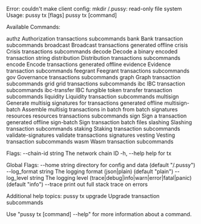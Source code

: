 Error: couldn't make client config: mkdir /.pussy: read-only file system
Usage:
  pussy tx [flags]
  pussy tx [command]

Available Commands:
                      
  authz               Authorization transactions subcommands
  bank                Bank transaction subcommands
  broadcast           Broadcast transactions generated offline
  crisis              Crisis transactions subcommands
  decode              Decode a binary encoded transaction string
  distribution        Distribution transactions subcommands
  encode              Encode transactions generated offline
  evidence            Evidence transaction subcommands
  feegrant            Feegrant transactions subcommands
  gov                 Governance transactions subcommands
  graph               Graph transaction subcommands
  grid                grid transactions subcommands
  ibc                 IBC transaction subcommands
  ibc-transfer        IBC fungible token transfer transaction subcommands
  liquidity           Liquidity transaction subcommands
  multisign           Generate multisig signatures for transactions generated offline
  multisign-batch     Assemble multisig transactions in batch from batch signatures
  resources           resources transactions subcommands
  sign                Sign a transaction generated offline
  sign-batch          Sign transaction batch files
  slashing            Slashing transaction subcommands
  staking             Staking transaction subcommands
  validate-signatures validate transactions signatures
  vesting             Vesting transaction subcommands
  wasm                Wasm transaction subcommands

Flags:
      --chain-id string   The network chain ID
  -h, --help              help for tx

Global Flags:
      --home string         directory for config and data (default "/.pussy")
      --log_format string   The logging format (json|plain) (default "plain")
      --log_level string    The logging level (trace|debug|info|warn|error|fatal|panic) (default "info")
      --trace               print out full stack trace on errors

Additional help topics:
  pussy tx upgrade       Upgrade transaction subcommands

Use "pussy tx [command] --help" for more information about a command.


